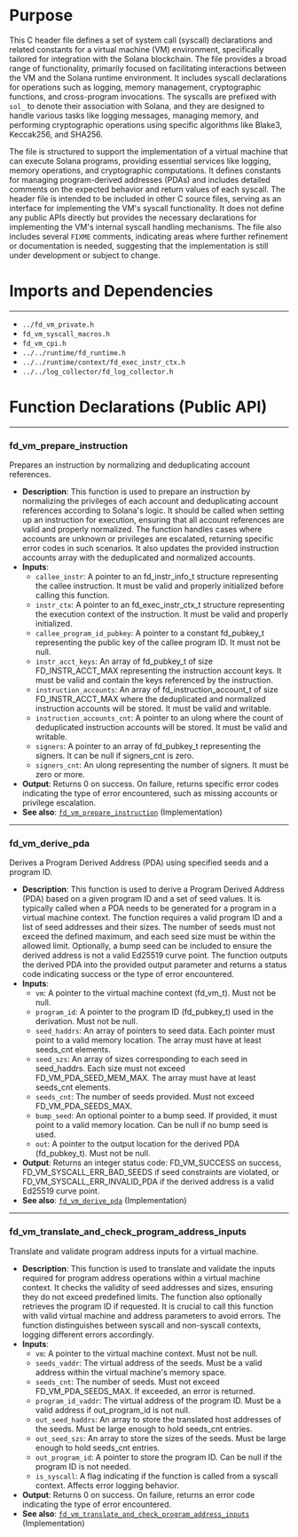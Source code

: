# Purpose
This C header file defines a set of system call (syscall) declarations and related constants for a virtual machine (VM) environment, specifically tailored for integration with the Solana blockchain. The file provides a broad range of functionality, primarily focused on facilitating interactions between the VM and the Solana runtime environment. It includes syscall declarations for operations such as logging, memory management, cryptographic functions, and cross-program invocations. The syscalls are prefixed with `sol_` to denote their association with Solana, and they are designed to handle various tasks like logging messages, managing memory, and performing cryptographic operations using specific algorithms like Blake3, Keccak256, and SHA256.

The file is structured to support the implementation of a virtual machine that can execute Solana programs, providing essential services like logging, memory operations, and cryptographic computations. It defines constants for managing program-derived addresses (PDAs) and includes detailed comments on the expected behavior and return values of each syscall. The header file is intended to be included in other C source files, serving as an interface for implementing the VM's syscall functionality. It does not define any public APIs directly but provides the necessary declarations for implementing the VM's internal syscall handling mechanisms. The file also includes several `FIXME` comments, indicating areas where further refinement or documentation is needed, suggesting that the implementation is still under development or subject to change.
# Imports and Dependencies

---
- `../fd_vm_private.h`
- `fd_vm_syscall_macros.h`
- `fd_vm_cpi.h`
- `../../runtime/fd_runtime.h`
- `../../runtime/context/fd_exec_instr_ctx.h`
- `../../log_collector/fd_log_collector.h`


# Function Declarations (Public API)

---
### fd\_vm\_prepare\_instruction<!-- {{#callable_declaration:fd_vm_prepare_instruction}} -->
Prepares an instruction by normalizing and deduplicating account references.
- **Description**: This function is used to prepare an instruction by normalizing the privileges of each account and deduplicating account references according to Solana's logic. It should be called when setting up an instruction for execution, ensuring that all account references are valid and properly normalized. The function handles cases where accounts are unknown or privileges are escalated, returning specific error codes in such scenarios. It also updates the provided instruction accounts array with the deduplicated and normalized accounts.
- **Inputs**:
    - `callee_instr`: A pointer to an fd_instr_info_t structure representing the callee instruction. It must be valid and properly initialized before calling this function.
    - `instr_ctx`: A pointer to an fd_exec_instr_ctx_t structure representing the execution context of the instruction. It must be valid and properly initialized.
    - `callee_program_id_pubkey`: A pointer to a constant fd_pubkey_t representing the public key of the callee program ID. It must not be null.
    - `instr_acct_keys`: An array of fd_pubkey_t of size FD_INSTR_ACCT_MAX representing the instruction account keys. It must be valid and contain the keys referenced by the instruction.
    - `instruction_accounts`: An array of fd_instruction_account_t of size FD_INSTR_ACCT_MAX where the deduplicated and normalized instruction accounts will be stored. It must be valid and writable.
    - `instruction_accounts_cnt`: A pointer to an ulong where the count of deduplicated instruction accounts will be stored. It must be valid and writable.
    - `signers`: A pointer to an array of fd_pubkey_t representing the signers. It can be null if signers_cnt is zero.
    - `signers_cnt`: An ulong representing the number of signers. It must be zero or more.
- **Output**: Returns 0 on success. On failure, returns specific error codes indicating the type of error encountered, such as missing accounts or privilege escalation.
- **See also**: [`fd_vm_prepare_instruction`](fd_vm_syscall_cpi.c.driver.md#fd_vm_prepare_instruction)  (Implementation)


---
### fd\_vm\_derive\_pda<!-- {{#callable_declaration:fd_vm_derive_pda}} -->
Derives a Program Derived Address (PDA) using specified seeds and a program ID.
- **Description**: This function is used to derive a Program Derived Address (PDA) based on a given program ID and a set of seed values. It is typically called when a PDA needs to be generated for a program in a virtual machine context. The function requires a valid program ID and a list of seed addresses and their sizes. The number of seeds must not exceed the defined maximum, and each seed size must be within the allowed limit. Optionally, a bump seed can be included to ensure the derived address is not a valid Ed25519 curve point. The function outputs the derived PDA into the provided output parameter and returns a status code indicating success or the type of error encountered.
- **Inputs**:
    - `vm`: A pointer to the virtual machine context (fd_vm_t). Must not be null.
    - `program_id`: A pointer to the program ID (fd_pubkey_t) used in the derivation. Must not be null.
    - `seed_haddrs`: An array of pointers to seed data. Each pointer must point to a valid memory location. The array must have at least seeds_cnt elements.
    - `seed_szs`: An array of sizes corresponding to each seed in seed_haddrs. Each size must not exceed FD_VM_PDA_SEED_MEM_MAX. The array must have at least seeds_cnt elements.
    - `seeds_cnt`: The number of seeds provided. Must not exceed FD_VM_PDA_SEEDS_MAX.
    - `bump_seed`: An optional pointer to a bump seed. If provided, it must point to a valid memory location. Can be null if no bump seed is used.
    - `out`: A pointer to the output location for the derived PDA (fd_pubkey_t). Must not be null.
- **Output**: Returns an integer status code: FD_VM_SUCCESS on success, FD_VM_SYSCALL_ERR_BAD_SEEDS if seed constraints are violated, or FD_VM_SYSCALL_ERR_INVALID_PDA if the derived address is a valid Ed25519 curve point.
- **See also**: [`fd_vm_derive_pda`](fd_vm_syscall_pda.c.driver.md#fd_vm_derive_pda)  (Implementation)


---
### fd\_vm\_translate\_and\_check\_program\_address\_inputs<!-- {{#callable_declaration:fd_vm_translate_and_check_program_address_inputs}} -->
Translate and validate program address inputs for a virtual machine.
- **Description**: This function is used to translate and validate the inputs required for program address operations within a virtual machine context. It checks the validity of seed addresses and sizes, ensuring they do not exceed predefined limits. The function also optionally retrieves the program ID if requested. It is crucial to call this function with valid virtual machine and address parameters to avoid errors. The function distinguishes between syscall and non-syscall contexts, logging different errors accordingly.
- **Inputs**:
    - `vm`: A pointer to the virtual machine context. Must not be null.
    - `seeds_vaddr`: The virtual address of the seeds. Must be a valid address within the virtual machine's memory space.
    - `seeds_cnt`: The number of seeds. Must not exceed FD_VM_PDA_SEEDS_MAX. If exceeded, an error is returned.
    - `program_id_vaddr`: The virtual address of the program ID. Must be a valid address if out_program_id is not null.
    - `out_seed_haddrs`: An array to store the translated host addresses of the seeds. Must be large enough to hold seeds_cnt entries.
    - `out_seed_szs`: An array to store the sizes of the seeds. Must be large enough to hold seeds_cnt entries.
    - `out_program_id`: A pointer to store the program ID. Can be null if the program ID is not needed.
    - `is_syscall`: A flag indicating if the function is called from a syscall context. Affects error logging behavior.
- **Output**: Returns 0 on success. On failure, returns an error code indicating the type of error encountered.
- **See also**: [`fd_vm_translate_and_check_program_address_inputs`](fd_vm_syscall_pda.c.driver.md#fd_vm_translate_and_check_program_address_inputs)  (Implementation)


